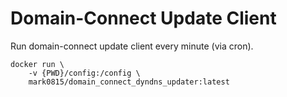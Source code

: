 # Domain-Connect Update Client

Run domain-connect update client every minute (via cron).

```
docker run \
    -v {PWD}/config:/config \
    mark0815/domain_connect_dyndns_updater:latest
```